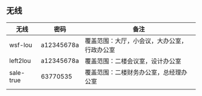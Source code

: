 ## 无线





| 无线      | 密码       | 备注                                         |
| --------- | ---------- | -------------------------------------------- |
| wsf-lou   | a12345678a | 覆盖范围：大厅，小会议，大办公室，行政办公室 |
| left2lou  | a12345678a | 覆盖范围：二楼会议室，设计办公室             |
| sale-true | 63770535   | 覆盖范围：二楼财务办公室，总经理办公室       |
|           |            |                                              |




